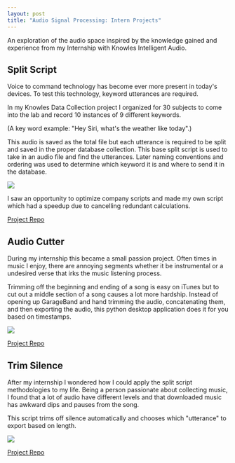 ```yaml
---
layout: post
title: "Audio Signal Processing: Intern Projects"
---
```


An exploration of the audio space inspired by the knowledge gained and experience from my Internship with Knowles Intelligent Audio.


## Split Script

Voice to command technology has become ever more present in today's devices. To test this technology, keyword utterances are required. 

In my Knowles Data Collection project I organized for 30 subjects to come into the lab and record 10 instances of 9 different keywords.

(A key word example: "Hey Siri, what's the weather like today".)

This audio is saved as the total file but each utterance is required to be split and saved in the proper database collection. This base split script is used to take in an audio file and find the utterances. Later naming conventions and ordering was used to determine which keyword it is and where to send it in the database.


<img src="{{ site.url }}/assets/Files/AudioSignal/SplitScript.jpg"/>


I saw an opportunity to optimize company scripts and made my own script which had a speedup due to cancelling redundant calculations.

[Project Repo](https://github.com/athom031/SplitScript)

## Audio Cutter

During my internship this became a small passion project. 
Often times in music I enjoy, there are annoying segments whether it be instrumental or a undesired verse that irks the music listening process.

Trimming off the beginning and ending of a song is easy on iTunes but to cut out a middle section of a song causes a lot more hardship. Instead of opening up GarageBand and hand trimming the audio, concatenating them, and then exporting the audio, this python desktop application does it for you based on timestamps.


<img src="{{ site.url }}/assets/Files/AudioSignal/AudioCutter.png"/>

[Project Repo](https://github.com/athom031/AudioCutter)

## Trim Silence

After my internship I wondered how I could apply the split script methodologies to my life.
Being a person passionate about collecting music, I found that a lot of audio have different levels and that downloaded music has awkward dips and pauses from the song.

This script trims off silence automatically and chooses which "utterance" to export based on length.


<img src="{{ site.url }}/assets/Files/AudioSignal/TrimSilence.png"/>

[Project Repo](https://github.com/athom031/TrimSilence)



